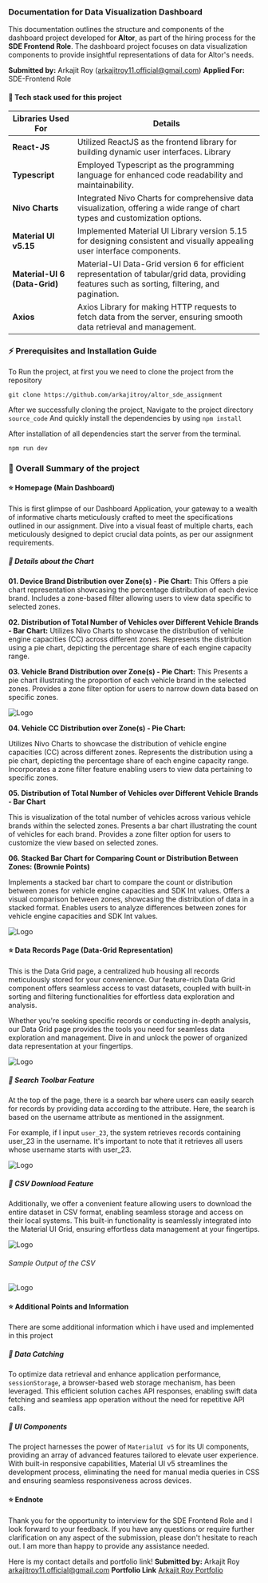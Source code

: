 ### Documentation for Data Visualization Dashboard

This documentation outlines the structure and components of the dashboard project developed for **Altor**, as part of the hiring process for the **SDE Frontend Role**. The dashboard project focuses on data visualization components to provide insightful representations of data for Altor's needs.

**Submitted by:** Arkajit Roy (arkajitroy11.official@gmail.com)
**Applied For:** SDE-Frontend Role

#### 📌 Tech stack used for this project

| Libraries Used For            | Details                                                                                                                                           |
| ----------------------------- | ------------------------------------------------------------------------------------------------------------------------------------------------- |
| **React-JS**                  | Utilized ReactJS as the frontend library for building dynamic user interfaces. Library                                                            |
| **Typescript**                | Employed Typescript as the programming language for enhanced code readability and maintainability.                                                |
| **Nivo Charts**               | Integrated Nivo Charts for comprehensive data visualization, offering a wide range of chart types and customization options.                      |
| **Material UI v5.15**         | Implemented Material UI Library version 5.15 for designing consistent and visually appealing user interface components.                           |
| **Material-UI 6 (Data-Grid)** | Material-UI Data-Grid version 6 for efficient representation of tabular/grid data, providing features such as sorting, filtering, and pagination. |
| **Axios**                     | Axios Library for making HTTP requests to fetch data from the server, ensuring smooth data retrieval and management.                              |

### ⚡ Prerequisites and Installation Guide

To Run the project, at first you we need to clone the project from the repository

```
git clone https://github.com/arkajitroy/altor_sde_assignment
```

After we successfully cloning the project, Navigate to the project directory `source_code`
And quickly install the dependencies by using `npm install`

After installation of all dependencies start the server from the terminal.

```
npm run dev
```

### 📌 Overall Summary of the project

#### :star: Homepage (Main Dashboard)

This is first glimpse of our Dashboard Application, your gateway to a wealth of informative charts meticulously crafted to meet the specifications outlined in our assignment. Dive into a visual feast of multiple charts, each meticulously designed to depict crucial data points, as per our assignment requirements.

##### :small_orange_diamond: Details about the Chart

**01. Device Brand Distribution over Zone(s) - Pie Chart:**
This Offers a pie chart representation showcasing the percentage distribution of each device brand. Includes a zone-based filter allowing users to view data specific to selected zones.

**02. Distribution of Total Number of Vehicles over Different Vehicle Brands - Bar Chart:**
Utilizes Nivo Charts to showcase the distribution of vehicle engine capacities (CC) across different zones. Represents the distribution using a pie chart, depicting the percentage share of each engine capacity range.

**03. Vehicle Brand Distribution over Zone(s) - Pie Chart:**
This Presents a pie chart illustrating the proportion of each vehicle brand in the selected zones. Provides a zone filter option for users to narrow down data based on specific zones.

<img src="./github/main_dashboard_page_1.png" alt="Logo">

**04. Vehicle CC Distribution over Zone(s) - Pie Chart:**

Utilizes Nivo Charts to showcase the distribution of vehicle engine capacities (CC) across different zones. Represents the distribution using a pie chart, depicting the percentage share of each engine capacity range. Incorporates a zone filter feature enabling users to view data pertaining to specific zones.

**05. Distribution of Total Number of Vehicles over Different Vehicle Brands - Bar Chart**

This is visualization of the total number of vehicles across various vehicle brands within the selected zones. Presents a bar chart illustrating the count of vehicles for each brand. Provides a zone filter option for users to customize the view based on selected zones.

**06. Stacked Bar Chart for Comparing Count or Distribution Between Zones: (Brownie Points)**

Implements a stacked bar chart to compare the count or distribution between zones for vehicle engine capacities and SDK Int values. Offers a visual comparison between zones, showcasing the distribution of data in a stacked format. Enables users to analyze differences between zones for vehicle engine capacities and SDK Int values.

<img src="./github/main_dashboard_page_2.png" alt="Logo">

#### :star: Data Records Page (Data-Grid Representation)

This is the Data Grid page, a centralized hub housing all records meticulously stored for your convenience. Our feature-rich Data Grid component offers seamless access to vast datasets, coupled with built-in sorting and filtering functionalities for effortless data exploration and analysis.

Whether you're seeking specific records or conducting in-depth analysis, our Data Grid page provides the tools you need for seamless data exploration and management. Dive in and unlock the power of organized data representation at your fingertips.

<img src="./github/data_records_page.png" alt="Logo">

##### :small_orange_diamond: Search Toolbar Feature

At the top of the page, there is a search bar where users can easily search for records by providing data according to the attribute. Here, the search is based on the username attribute as mentioned in the assignment.

For example, if I input `user_23`, the system retrieves records containing user_23 in the username. It's important to note that it retrieves all users whose username starts with user_23.

<img src="./github/username_filteration_searchbar.png" alt="Logo">

##### :small_orange_diamond: CSV Download Feature

Additionally, we offer a convenient feature allowing users to download the entire dataset in CSV format, enabling seamless storage and access on their local systems. This built-in functionality is seamlessly integrated into the Material UI Grid, ensuring effortless data management at your fingertips.

<img src="./github/download_csv_format.png" alt="Logo">

###### Sample Output of the CSV

<img src="./github/downloaded_csv_sample.png" alt="Logo">

#### :star: Additional Points and Information

There are some additional information which i have used and implemented in this project

##### :small_orange_diamond: Data Catching

To optimize data retrieval and enhance application performance, `sessionStorage`, a browser-based web storage mechanism, has been leveraged. This efficient solution caches API responses, enabling swift data fetching and seamless app operation without the need for repetitive API calls.

##### :small_orange_diamond: UI Components

The project harnesses the power of `MaterialUI v5` for its UI components, providing an array of advanced features tailored to elevate user experience. With built-in responsive capabilities, Material UI v5 streamlines the development process, eliminating the need for manual media queries in CSS and ensuring seamless responsiveness across devices.

#### :star: Endnote

Thank you for the opportunity to interview for the SDE Frontend Role and I look forward to your feedback. If you have any questions or require further clarification on any aspect of the submission, please don't hesitate to reach out. I am more than happy to provide any assistance needed.

Here is my contact details and portfolio link!
**Submitted by:** Arkajit Roy [arkajitroy11.official@gmail.com](arkajitroy11.official@gmail.com)
**Portfolio Link** [Arkajit Roy Portfolio](https://arkajit-roy.vercel.app/)
